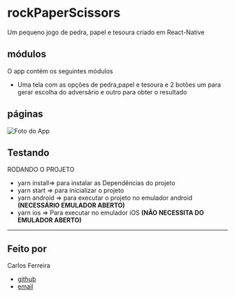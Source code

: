 # rockPaperScissors
Um pequeno jogo de pedra, papel  e tesoura criado em React-Native 

## módulos

O app contém os seguintes módulos

* Uma tela com as opções de pedra,papel e tesoura e 2 botões um para gerar escolha do adversário e outro para obter o resultado  

## páginas
![Foto do App](https://github.com/CarlosSTS/rockPaperScissors/blob/master/gifProject.gif)

## Testando
RODANDO O PROJETO
* yarn install=>  para instalar as  Dependências do projeto
* yarn start => para inicializar o projeto
* yarn android => para executar o projeto no emulador android
**(NECESSÁRIO EMULADOR ABERTO)**
* yarn ios => Para executar no emulador iOS
**(NÃO NECESSITA DO EMULADOR ABERTO)**

****

## Feito por

Carlos Ferreira
* [github](https://www.github.com/CarlosSTS)
* [email](https://carlossts826@gmail.com)
